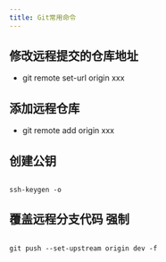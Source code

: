```yaml
---
title: Git常用命令
---
```


## 修改远程提交的仓库地址

- git remote set-url origin xxx

## 添加远程仓库

- git remote add origin xxx

## 创建公钥

```shell

ssh-keygen -o

```

## 覆盖远程分支代码 强制

``` shell

git push --set-upstream origin dev -f

```